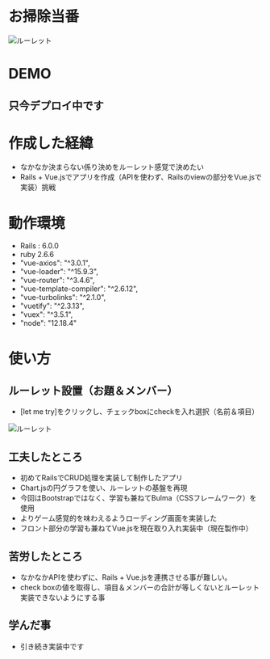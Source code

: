 

# お掃除当番
 ![ルーレット](https://user-images.githubusercontent.com/56257230/106897422-3df08580-6736-11eb-86b4-93eb5f06ab4e.gif)



 
# DEMO
 
## 只今デプロイ中です
 
# 作成した経緯
- なかなか決まらない係り決めをルーレット感覚で決めたい
- Rails + Vue.jsでアプリを作成（APIを使わず、Railsのviewの部分をVue.jsで実装）挑戦

 
# 動作環境
 
- Rails : 6.0.0
- ruby 2.6.6
- "vue-axios": "^3.0.1",
- "vue-loader": "^15.9.3",
- "vue-router": "^3.4.6",
-  "vue-template-compiler": "^2.6.12",
- "vue-turbolinks": "^2.1.0",
- "vuetify": "^2.3.13",
- "vuex": "^3.5.1",
- "node": "12.18.4"
 

 
# 使い方

## ルーレット設置（お題＆メンバー）
- [let me try]をクリックし、チェックboxにcheckを入れ選択（名前＆項目）

![ルーレット](https://user-images.githubusercontent.com/56257230/106897422-3df08580-6736-11eb-86b4-93eb5f06ab4e.gif)

## 工夫したところ
- 初めてRailsでCRUD処理を実装して制作したアプリ
- Chart.jsの円グラフを使い、ルーレットの基盤を再現
- 今回はBootstrapではなく、学習も兼ねてBulma（CSSフレームワーク）を使用
- よりゲーム感覚的を味わえるようローディング画面を実装した
- フロント部分の学習も兼ねてVue.jsを現在取り入れ実装中（現在製作中）


## 苦労したところ

- なかなかAPIを使わずに、Rails + Vue.jsを連携させる事が難しい。
- check boxの値を取得し、項目＆メンバーの合計が等しくないとルーレット実装できないようにする事

## 学んだ事
- 引き続き実装中です

 
